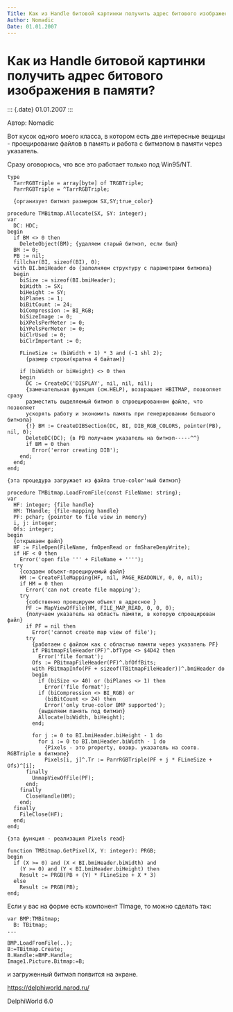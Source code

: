 ```yaml
---
Title: Как из Handle битовой картинки получить адрес битового изображения в памяти?
Author: Nomadic
Date: 01.01.2007
---
```



Как из Handle битовой картинки получить адрес битового изображения в памяти?
============================================================================

::: {.date}
01.01.2007
:::

Автор: Nomadic

Вот кусок одного моего класса, в котором есть две интересные вещицы -
проецирование файлов в память и работа с битмэпом в памяти через
указатель.

Сразу оговорюсь, что все это работает только под Win95/NT.

    type
      TarrRGBTriple = array[byte] of TRGBTriple;
      ParrRGBTriple = ^TarrRGBTriple;
     
      {организует битмэп размером SX,SY;true_color}
     
    procedure TMBitmap.Allocate(SX, SY: integer);
    var
      DC: HDC;
    begin
      if BM <> 0 then
        DeleteObject(BM); {удаляем старый битмэп, если был}
      BM := 0;
      PB := nil;
      fillchar(BI, sizeof(BI), 0);
      with BI.bmiHeader do {заполняем структуру с параметрами битмэпа}
      begin
        biSize := sizeof(BI.bmiHeader);
        biWidth := SX;
        biHeight := SY;
        biPlanes := 1;
        biBitCount := 24;
        biCompression := BI_RGB;
        biSizeImage := 0;
        biXPelsPerMeter := 0;
        biYPelsPerMeter := 0;
        biClrUsed := 0;
        biClrImportant := 0;
     
        FLineSize := (biWidth + 1) * 3 and (-1 shl 2);
          {размер строки(кратна 4 байтам)}
     
        if (biWidth or biHeight) <> 0 then
        begin
          DC := CreateDC('DISPLAY', nil, nil, nil);
          {замечательная функция (см.HELP), возвращает HBITMAP, позволяет сразу
          разместить выделяемый битмэп в спроецированном файле, что позволяет
          ускорять работу и экономить память при генерировании большого битмэпа}
          {!} BM := CreateDIBSection(DC, BI, DIB_RGB_COLORS, pointer(PB), nil, 0);
          DeleteDC(DC); {в PB получаем указатель на битмэп-----^^}
          if BM = 0 then
            Error('error creating DIB');
        end;
      end;
    end;
     
    {эта процедура загружает из файла true-color'ный битмэп}
     
    procedure TMBitmap.LoadFromFile(const FileName: string);
    var
      HF: integer; {file handle}
      HM: THandle; {file-mapping handle}
      PF: pchar; {pointer to file view in memory}
      i, j: integer;
      Ofs: integer;
    begin
      {открываем файл}
      HF := FileOpen(FileName, fmOpenRead or fmShareDenyWrite);
      if HF < 0 then
        Error('open file ''' + FileName + '''');
      try
        {создаем объект-проецируемый файл}
        HM := CreateFileMapping(HF, nil, PAGE_READONLY, 0, 0, nil);
        if HM = 0 then
          Error('can not create file mapping');
        try
          {собственно проецируем объект в адресное }
          PF := MapViewOfFile(HM, FILE_MAP_READ, 0, 0, 0);
          {получаем указатель на область памяти, в которую спроецирован файл}
          if PF = nil then
            Error('cannot create map view of file');
          try
            {работаем с файлом как с областью памяти через указатель PF}
            if PBitmapFileHeader(PF)^.bfType <> $4D42 then
              Error('file format');
            Ofs := PBitmapFileHeader(PF)^.bfOffBits;
            with PBitmapInfo(PF + sizeof(TBitmapFileHeader))^.bmiHeader do
            begin
              if (biSize <> 40) or (biPlanes <> 1) then
                Error('file format');
              if (biCompression <> BI_RGB) or
                (biBitCount <> 24) then
                Error('only true-color BMP supported');
              {выделяем память под битмэп}
              Allocate(biWidth, biHeight);
            end;
     
            for j := 0 to BI.bmiHeader.biHeight - 1 do
              for i := 0 to BI.bmiHeader.biWidth - 1 do
                {Pixels - это property, возвр. указатель на соотв. RGBTriple в битмэпе}
                Pixels[i, j]^.Tr := ParrRGBTriple(PF + j * FLineSize + Ofs)^[i];
          finally
            UnmapViewOfFile(PF);
          end;
        finally
          CloseHandle(HM);
        end;
      finally
        FileClose(HF);
      end;
    end;
     
    {эта функция - реализация Pixels read}
     
    function TMBitmap.GetPixel(X, Y: integer): PRGB;
    begin
      if (X >= 0) and (X < BI.bmiHeader.biWidth) and
        (Y >= 0) and (Y < BI.bmiHeader.biHeight) then
        Result := PRGB(PB + (Y) * FLineSize + X * 3)
      else
        Result := PRGB(PB);
    end;

Если у вас на форме есть компонент TImage, то можно сделать так:

    var BMP:TMBitmap;
      B: TBitmap;
    ...
     
    BMP.LoadFromFile(..);
    B:=TBitmap.Create;
    B.Handle:=BMP.Handle;
    Image1.Picture.Bitmap:=B;

и загруженный битмэп появится на экране.

<https://delphiworld.narod.ru/>

DelphiWorld 6.0
